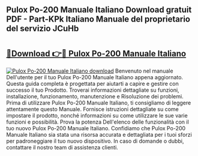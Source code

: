 ## Pulox Po-200 Manuale Italiano Download gratuit PDF - Part-KPk Italiano Manuale del proprietario del servizio JCuHb

# <h2><a href="http://dfa1dc.blite.top/?on=Pulox+Po-200+Manuale+Italiano">🔗Download 👉🔴 Pulox Po-200 Manuale Italiano</a></h2>

[![Pulox Po-200 Manuale Italiano download](https://i.imgur.com/lujVjoI.png)](http://dfa1dc.blite.top/?on=Pulox+Po-200+Manuale+Italiano)
Benvenuto nel manuale Dell'utente per il tuo Pulox Po-200 Manuale Italiano appena aggiornato. Questa guida completa è progettata per aiutarti a capire e gestire con successo il tuo Prodotto. Troverai informazioni dettagliate su funzioni, installazione, funzionamento, manutenzione e Risoluzione dei problemi. Prima di utilizzare Pulox Po-200 Manuale Italiano, ti consigliamo di leggere attentamente questo Manuale. Fornisce istruzioni dettagliate su come impostare il prodotto, nonché informazioni su come utilizzare le sue varie funzioni e possibilità. Prova la potenza Dell'elenco delle funzionalità con il tuo nuovo Pulox Po-200 Manuale Italiano. Confidiamo che Pulox Po-200 Manuale Italiano sia stata una risorsa accurata e dettagliata per i tuoi sforzi per padroneggiare il tuo nuovo dispositivo. In caso di domande o dubbi, contattare il nostro team di assistenza clienti.
